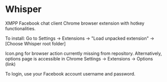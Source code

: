 Whisper
=======

XMPP Facebook chat client Chrome browser extension with hotkey functionalities.



To install:
Go to Settings -> Extensions -> "Load unpacked extension" -> [Choose Whisper root folder]


Icon.png for browser action currently missing from repository.
Alternatively, options page is accessible in Chrome Settings -> Extensions -> Options (link)

To login, use your Facebook account username and password.
